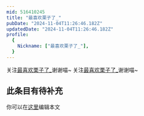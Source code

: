 ```yaml
---
mid: 516410245
title: "最喜欢栗子了_"
pubDate: "2024-11-04T11:26:46.182Z"
updatedDate: "2024-11-04T11:26:46.182Z"
profile:
  {
    Nickname: ["最喜欢栗子了_"],
  }
---
```


关注[最喜欢栗子了_](https://space.bilibili.com/516410245)谢谢喵~ 关注[最喜欢栗子了_](https://space.bilibili.com/516410245)谢谢喵~

## 此条目有待补充
你可以在[这里](https://github.com/Yuhanawa/VTuber.ICU/edit/master/src/content/v/最喜欢栗子了_/index.md)编辑本文
